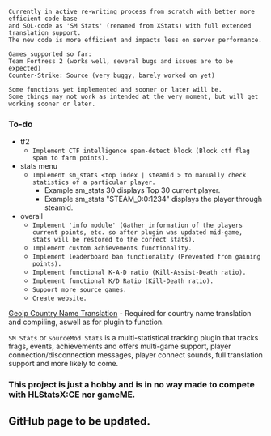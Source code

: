 
```
Currently in active re-writing process from scratch with better more efficient code-base
and SQL-code as 'SM Stats' (renamed from XStats) with full extended translation support.
The new code is more efficient and impacts less on server performance.

Games supported so far:
Team Fortress 2 (works well, several bugs and issues are to be expected)
Counter-Strike: Source (very buggy, barely worked on yet)

Some functions yet implemented and sooner or later will be.
Some things may not work as intended at the very moment, but will get working sooner or later.
```

### To-do
   - tf2
        - ``Implement CTF intelligence spam-detect block (Block ctf flag spam to farm points).``
   - stats menu
        - ``Implement sm_stats <top index | steamid > to manually check statistics of a particular player.``
             -  Example sm_stats 30 displays Top 30 current player.
             -  Example sm_stats "STEAM_0:0:1234" displays the player through steamid.
   - overall
        - ``Implement 'info module' (Gather information of the players current points, etc. so after plugin was updated mid-game, stats will be restored to the correct stats).``
        - ``Implement custom achievements functionality.``
        - ``Implement leaderboard ban functionality (Prevented from gaining points).``
        - ``Implement functional K-A-D ratio (Kill-Assist-Death ratio).``
        - ``Implement functional K/D Ratio (Kill-Death ratio).``
        - ``Support more source games.``
        - ``Create website.``

[Geoip Country Name Translation](https://github.com/Teamkiller324/SM-Geoip-CountryName) - Required for country name translation and compiling, aswell as for plugin to function.

``SM Stats`` or ``SourceMod Stats`` is a multi-statistical tracking plugin that tracks frags, events, achievements and offers multi-game support, player connection/disconnection messages, player connect sounds, full translation support and more likely to come.

### This project is just a hobby and is in no way made to compete with HLStatsX:CE nor gameME.

## GitHub page to be updated.
